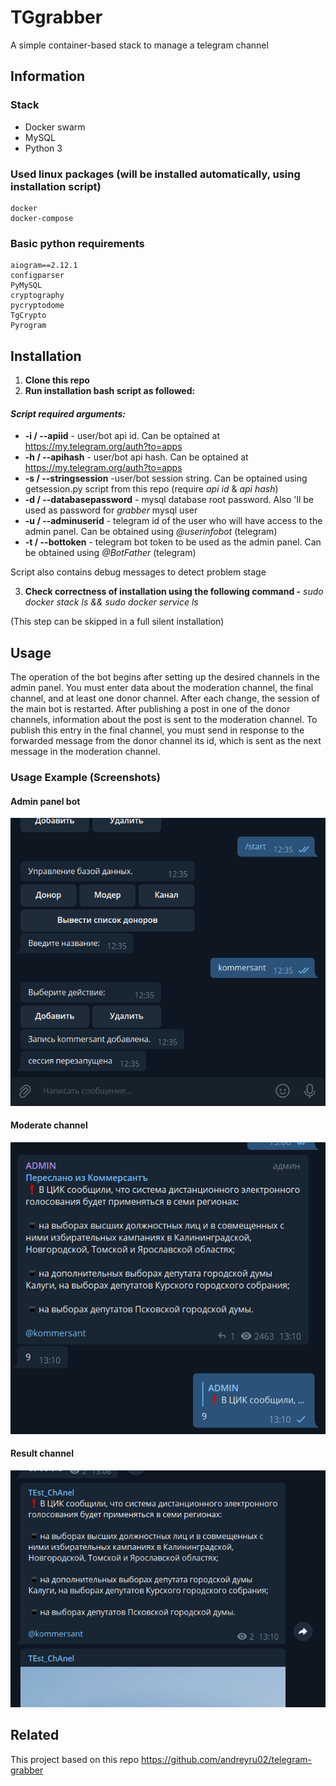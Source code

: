 
# TGgrabber

A simple container-based stack to manage a telegram channel

## Information

### Stack

- Docker swarm
- MySQL
- Python 3

### Used linux packages (will be installed automatically, using installation script)

```
docker
docker-compose
```

### Basic python requirements

```
aiogram==2.12.1 
configparser  
PyMySQL 
cryptography 
pycryptodome 
TgCrypto 
Pyrogram 
```

## Installation

1. **Clone this repo**
2. **Run installation bash script as followed:**

#### *Script required arguments:*

- **-i / --apiid** - user/bot api id. Can be optained at https://my.telegram.org/auth?to=apps
- **-h / --apihash** - user/bot api hash. Can be optained at https://my.telegram.org/auth?to=apps
- **-s / --stringsession** -user/bot session string. Can be optained using getsession.py script from this repo (require *api id* & *api hash*)
- **-d / --databasepassword** - mysql database root password. Also 'll be used as password for *grabber* mysql user
- **-u / --adminuserid** - telegram id of the user who will have access to the admin panel. Can be obtained using *@userinfobot* (telegram)
- **-t / --bottoken** - telegram bot token to be used as the admin panel. Can be obtained using *@BotFather* (telegram)

Script also contains debug messages to detect problem stage

3. **Check correctness of installation using the following command -** *sudo docker stack ls && sudo docker service ls*

(This step can be skipped in a full silent installation)

## Usage

The operation of the bot begins after setting up the desired channels in the admin panel. You must enter data about the moderation channel, the final channel, and at least one donor channel. After each change, the session of the main bot is restarted. After publishing a post in one of the donor channels, information about the post is sent to the moderation channel. To publish this entry in the final channel, you must send in response to the forwarded message from the donor channel its id, which is sent as the next message in the moderation channel.

### Usage Example (Screenshots)

#### Admin panel bot

![admin panel screenshot](content/admin.png)

#### Moderate channel

![moderate channel screenshot](content/moder.png)

#### Result channel

![result channel screenshot](content/result.png)

## Related

This project based on this repo https://github.com/andreyru02/telegram-grabber
